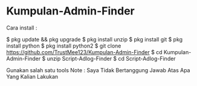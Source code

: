 # Kumpulan-Admin-Finder

Cara install :

$ pkg update && pkg upgrade
$ pkg install unzip
$ pkg install git
$ pkg install python
$ pkg install python2
$ git clone https://github.com/TrustMee123/Kumpulan-Admin-Finder
$ cd Kumpulan-Admin-Finder
$ unzip Script-Adlog-Finder
$ cd Script-Adlog-Finder

Gunakan salah satu tools
Note : Saya Tidak Bertanggung Jawab Atas Apa Yang Kalian Lakukan

